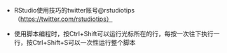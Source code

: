   * RStudio使用技巧的twitter账号@rstudiotips（https://twitter.com/rstudiotips）

 * 使用脚本编程时，按Ctrl+Shift可以运行光标所在的行，每按一次往下执行一行，按Ctrl+Shift+S可以一次性运行整个脚本
